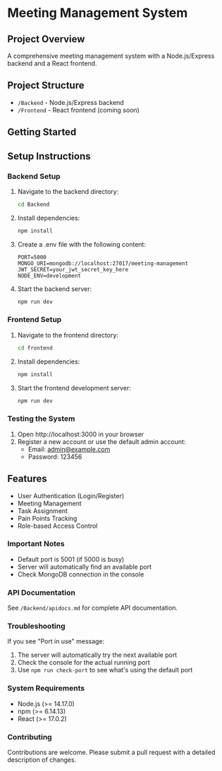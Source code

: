# Meeting Management System

## Project Overview
A comprehensive meeting management system with a Node.js/Express backend and a React frontend.

## Project Structure
- `/Backend` - Node.js/Express backend
- `/Frontend` - React frontend (coming soon)

## Getting Started

## Setup Instructions

### Backend Setup
1. Navigate to the backend directory:
   ```bash
   cd Backend
   ```

2. Install dependencies:
   ```bash
   npm install
   ```

3. Create a .env file with the following content:
   ```
   PORT=5000
   MONGO_URI=mongodb://localhost:27017/meeting-management
   JWT_SECRET=your_jwt_secret_key_here
   NODE_ENV=development
   ```

4. Start the backend server:
   ```bash
   npm run dev
   ```

### Frontend Setup
1. Navigate to the frontend directory:
   ```bash
   cd frontend
   ```

2. Install dependencies:
   ```bash
   npm install
   ```

3. Start the frontend development server:
   ```bash
   npm run dev
   ```

### Testing the System
1. Open http://localhost:3000 in your browser
2. Register a new account or use the default admin account:
   - Email: admin@example.com
   - Password: 123456

## Features
- User Authentication (Login/Register)
- Meeting Management
- Task Assignment
- Pain Points Tracking
- Role-based Access Control

### Important Notes
- Default port is 5001 (if 5000 is busy)
- Server will automatically find an available port
- Check MongoDB connection in the console

### API Documentation
See `/Backend/apidocs.md` for complete API documentation.

### Troubleshooting
If you see "Port in use" message:
1. The server will automatically try the next available port
2. Check the console for the actual running port
3. Use `npm run check-port` to see what's using the default port

### System Requirements
- Node.js (>= 14.17.0)
- npm (>= 6.14.13)
- React (>= 17.0.2)

### Contributing
Contributions are welcome. Please submit a pull request with a detailed description of changes. 